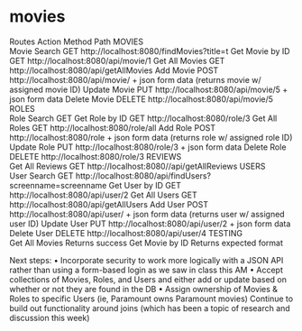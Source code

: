 # movies

Routes
Action	Method	Path
MOVIES		
Movie Search	GET	http://localhost:8080/findMovies?title=t
Get Movie by ID	GET	http://localhost:8080/api/movie/1
Get All Movies	GET	http://localhost:8080/api/getAllMovies
Add Movie	POST	http://localhost:8080/api/movie/ + json form data (returns movie w/ assigned movie ID)
Update Movie	PUT	http://localhost:8080/api/movie/5 + json form data
Delete Movie	DELETE	http://localhost:8080/api/movie/5
ROLES		
Role Search	GET	
Get Role by ID	GET	http://localhost:8080/role/3
Get All Roles	GET	http://localhost:8080/role/all
Add Role	POST	http://localhost:8080/role + json form data (returns role w/ assigned role ID)
Update Role	PUT	http://localhost:8080/role/3 + json form data
Delete Role	DELETE	http://localhost:8080/role/3
REVIEWS		
Get All Reviews	GET	http://localhost:8080//api/getAllReviews
USERS		
User Search	GET	http://localhost:8080/api/findUsers?screenname=screenname
Get User by ID	GET	http://localhost:8080/api/user/2
Get All Users	GET	http://localhost:8080/api/getAllUsers
Add User	POST	http://localhost:8080/api/user/ + json form data (returns user w/ assigned user ID)
Update User	PUT	http://localhost:8080/api/user/2 + json form data
Delete User	DELETE	http://localhost:8080/api/user/4
TESTING		
Get All Movies		Returns success
Get Movie by ID		Returns expected format

Next steps:
	• Incorporate security to work more logically with a JSON API rather than using a form-based login as we saw in class this AM
	• Accept collections of Movies, Roles, and Users and either add or update based on whether or not they are found in the DB
	• Assign ownership of Movies & Roles to specific Users (ie, Paramount owns Paramount movies)
Continue to build out functionality around joins (which has been a topic of research and discussion this week)
